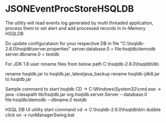 # JSONEventProcStoreHSQLDB
The utility will read events log generated by multi threaded application, process them to set alert and add processed records in In-Memory HSQLDB


Do update configurataion for your respective DB in file "C:\hsqldb-2.6.0\hsqldb\server.properties"
server.database.0 = file:hsqldb/demodb
server.dbname.0 = testdb

For JDK 1.8 user rename files from below path C:\hsqldb-2.6.0\hsqldb\lib\

rename hsqldb.jar to hsqldb.jar_latestjava_backup
rename hsqldb-jdk8.jar to hsqldb.jar


Sample command to start hsqldb
CD -> C:\Windows\System32\cmd.exe
-> java -classpath lib/hsqldb.jar org.hsqldb.server.Server --database.0 file:hsqldb/demodb --dbname.0 testdb

HSQL DB UI utility start command 
cd -> C:\hsqldb-2.6.0\hsqldb\bin
dubble click on -> runManagerSwing.bat

